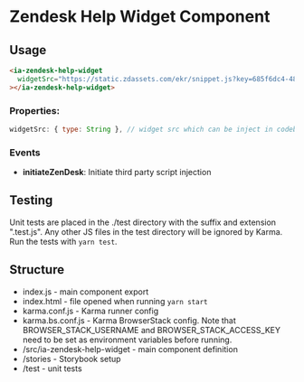 # Zendesk Help Widget Component

## Usage

```html
<ia-zendesk-help-widget
  widgetSrc="https://static.zdassets.com/ekr/snippet.js?key=685f6dc4-48c5-411f-8463-cc6dd50abe2d"
></ia-zendesk-help-widget>
```

### Properties:

```js
widgetSrc: { type: String }, // widget src which can be inject in codebase
```

### Events

*
    **initiateZenDesk**: Initiate third party script injection

## Testing

Unit tests are placed in the ./test directory with the suffix and extension
".test.js". Any other JS files in the test directory will be ignored by Karma.
Run the tests with `yarn test`.

## Structure

* index.js - main component export
* index.html - file opened when running `yarn start`
* karma.conf.js - Karma runner config
* karma.bs.conf.js - Karma BrowserStack config. Note that BROWSER_STACK_USERNAME
  and BROWSER_STACK_ACCESS_KEY need to be set as environment variables before
  running.
* /src/ia-zendesk-help-widget - main component definition
* /stories - Storybook setup
* /test - unit tests
